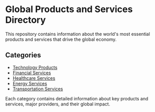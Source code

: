 # Global Products and Services Directory

This repository contains information about the world's most essential products and services that drive the global economy.

## Categories

- [Technology Products](./products/technology/README.md)
- [Financial Services](./services/financial/README.md)
- [Healthcare Services](./services/healthcare/README.md)
- [Energy Services](./services/energy/README.md)
- [Transportation Services](./services/transportation/README.md)

Each category contains detailed information about key products and services, major providers, and their global impact.

